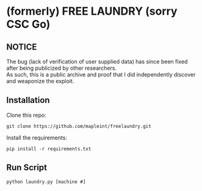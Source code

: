 # (formerly) FREE LAUNDRY (sorry CSC Go)
## NOTICE
The bug (lack of verification of user supplied data) has since been fixed after being publicized by other researchers.  
As such, this is a public archive and proof that I did independently discover and weaponize the exploit.


## Installation
Clone this repo:

```
git clone https://github.com/mapleint/freelaundry.git
```

Install the requirements:

```
pip install -r requirements.txt
```

## Run Script
```python laundry.py [machine #]```
